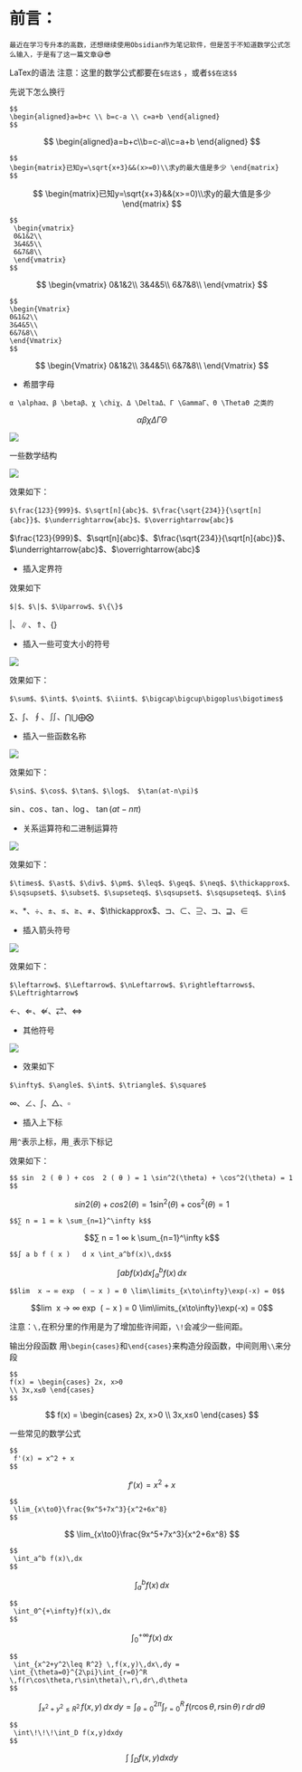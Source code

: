 # 前言：

```
最近在学习专升本的高数，还想继续使用Obsidian作为笔记软件，但是苦于不知道数学公式怎么输入，于是有了这一篇文章😅😎
```

LaTex的语法
注意：这里的数学公式都要在`$在这$` ，或者`$$在这$$`

先说下怎么换行

```
$$
\begin{aligned}a=b+c \\ b=c-a \\ c=a+b \end{aligned}
$$
```
$$
\begin{aligned}a=b+c\\b=c-a\\c=a+b \end{aligned}
$$


```
$$ 
\begin{matrix}已知y=\sqrt{x+3}&&(x>=0)\\求y的最大值是多少 \end{matrix}
$$
```
$$
\begin{matrix}已知y=\sqrt{x+3}&&(x>=0)\\求y的最大值是多少 \end{matrix}
$$

```
$$
 \begin{vmatrix}
 0&1&2\\
 3&4&5\\
 6&7&8\\
 \end{vmatrix}
$$
```

$$
 \begin{vmatrix}
 0&1&2\\
 3&4&5\\
 6&7&8\\
 \end{vmatrix}
$$


 ```
 $$
 \begin{Vmatrix}
 0&1&2\\
 3&4&5\\
 6&7&8\\
 \end{Vmatrix}
$$
 ```

$$
 \begin{Vmatrix}
 0&1&2\\
 3&4&5\\
 6&7&8\\
 \end{Vmatrix}
$$

- 希腊字母

```
α \alphaα、β \betaβ、χ \chiχ、Δ \DeltaΔ、Γ \GammaΓ、Θ \ThetaΘ 之类的
```

$$ \alpha \beta  \chi  \Delta  \Gamma  \Theta$$

![](https://img-blog.csdnimg.cn/img_convert/54b67772e9ccb1e9242f9c05944f4561.jpeg)

一些数学结构

![](https://img-blog.csdnimg.cn/img_convert/c29930fba2831080025bfe93ef1b4e25.jpeg)

效果如下：
```
$\frac{123}{999}$、$\sqrt[n]{abc}$、$\frac{\sqrt{234}}{\sqrt[n]{abc}}$、$\underrightarrow{abc}$、$\overrightarrow{abc}$
```
$\frac{123}{999}$、$\sqrt[n]{abc}$、$\frac{\sqrt{234}}{\sqrt[n]{abc}}$、$\underrightarrow{abc}$、$\overrightarrow{abc}$



- 插入定界符


效果如下
```
$|$、$\|$、$\Uparrow$、$\{\}$
```

$|$、$\|$、$\Uparrow$、$\{\}$

- 插入一些可变大小的符号

![](https://img-blog.csdnimg.cn/img_convert/cb6a9862d5fca7af9718b4a6f8b2ab95.png)


效果如下：
```
$\sum$、$\int$、$\oint$、$\iint$、$\bigcap\bigcup\bigoplus\bigotimes$
```

$\sum$、$\int$、$\oint$、$\iint$、$\bigcap\bigcup\bigoplus\bigotimes$



- 插入一些函数名称

![](https://img-blog.csdnimg.cn/img_convert/e59f97f3b96d7f7d4c6b7d29eef09c10.jpeg)

效果如下：

```
$\sin$、$\cos$、$\tan$、$\log$、 $\tan(at-n\pi)$
```

$\sin$、$\cos$、$\tan$、$\log$、 $\tan(at-n\pi)$


- 关系运算符和二进制运算符

![](https://img-blog.csdnimg.cn/img_convert/0048bd339dccf25bf152126d9ec0fe1b.jpeg)

效果如下：
```
$\times$、$\ast$、$\div$、$\pm$、$\leq$、$\geq$、$\neq$、$\thickapprox$、$\sqsupset$、$\subset$、$\supseteq$、$\sqsupset$、$\sqsupseteq$、$\in$
```
$\times$、$\ast$、$\div$、$\pm$、$\leq$、$\geq$、$\neq$、$\thickapprox$、$\sqsupset$、$\subset$、$\supseteq$、$\sqsupset$、$\sqsupseteq$、$\in$


- 插入箭头符号

![](https://img-blog.csdnimg.cn/img_convert/0eb121c8d0a15ec5c09a5d38db1c7a0c.jpeg)

效果如下：

```
$\leftarrow$、$\Leftarrow$、$\nLeftarrow$、$\rightleftarrows$、$\Leftrightarrow$
```

$\leftarrow$、$\Leftarrow$、$\nLeftarrow$、$\rightleftarrows$、$\Leftrightarrow$

- 其他符号

![](https://img-blog.csdnimg.cn/img_convert/535defcb0a558d6ca7bd45628cb1472d.jpeg)

- 效果如下

```
$\infty$、$\angle$、$\int$、$\triangle$、$\square$
```

$\infty$、$\angle$、$\int$、$\triangle$、$\square$

- 插入上下标

用`^`表示上标，用`_`表示下标记

效果如下：

```
$$ sin ⁡ 2 ( θ ) + cos ⁡ 2 ( θ ) = 1 \sin^2(\theta) + \cos^2(\theta) = 1 $$
```
$$ sin ⁡ 2 ( θ ) + cos ⁡ 2 ( θ ) = 1 \sin^2(\theta) + \cos^2(\theta) = 1 $$ 
```
$$∑ n = 1 ∞ k \sum_{n=1}^\infty k$$
```
$$∑ n = 1 ∞ k \sum_{n=1}^\infty k$$
```
$$∫ a b f ( x )   d x \int_a^bf(x)\,dx$$
```
$$∫ a b f ( x )   d x \int_a^bf(x)\,dx$$
```
$$lim ⁡ x → ∞ exp ⁡ ( − x ) = 0 \lim\limits_{x\to\infty}\exp(-x) = 0$$
```
$$lim ⁡ x → ∞ exp ⁡ ( − x ) = 0 \lim\limits_{x\to\infty}\exp(-x) = 0$$

注意：`\,`在积分里的作用是为了增加些许间距，`\!`会减少一些间距。

输出分段函数
用`\begin{cases}`和`\end{cases}`来构造分段函数，中间则用`\\`来分段

```
$$
f(x) = \begin{cases} 2x, x>0 
\\ 3x,x≤0 \end{cases}
$$
```
$$
f(x) = \begin{cases} 2x, x>0 
\\ 3x,x≤0 \end{cases}
$$

 

一些常见的数学公式
```
$$
 f'(x) = x^2 + x
$$
```
$$
 f'(x) = x^2 + x
$$
```
$$
 \lim_{x\to0}\frac{9x^5+7x^3}{x^2+6x^8}
$$
```
$$
 \lim_{x\to0}\frac{9x^5+7x^3}{x^2+6x^8}
$$

```
$$
 \int_a^b f(x)\,dx
$$
```
$$
 \int_a^b f(x)\,dx
$$
```
$$
 \int_0^{+\infty}f(x)\,dx
$$
```
$$
 \int_0^{+\infty}f(x)\,dx
$$
```
$$
 \int_{x^2+y^2\leq R^2} \,f(x,y)\,dx\,dy = \int_{\theta=0}^{2\pi}\int_{r=0}^R \,f(r\cos\theta,r\sin\theta)\,r\,dr\,d\theta
$$
```
$$
 \int_{x^2+y^2\leq R^2} \,f(x,y)\,dx\,dy = \int_{\theta=0}^{2\pi}\int_{r=0}^R \,f(r\cos\theta,r\sin\theta)\,r\,dr\,d\theta
$$

```
$$
 \int\!\!\!\int_D f(x,y)dxdy
$$
```
$$
 \int\!\!\!\int_D f(x,y)dxdy
$$